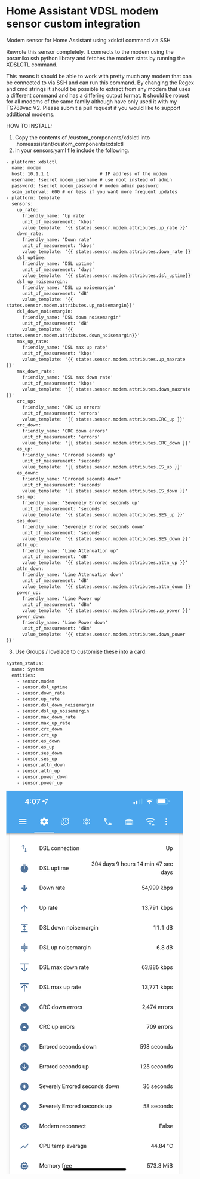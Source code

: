 # Home Assistant VDSL modem sensor custom integration
Modem sensor for Home Assistant using xdslctl command via SSH

Rewrote this sensor completely.  It connects to the modem using the paramiko ssh python library and fetches the modem stats by running the XDSLCTL command.

This means it should be able to work with pretty much any modem that can be connected to via SSH and can run this command.  By changing the Regex and cmd strings it should be possible to extract from any modem that uses a different command and has a differing output format.  It should be robust for all modems of the same family although have only used it with my TG789vac V2.  Please submit a pull request if you would like to support additional modems.


HOW TO INSTALL:
1. Copy the contents of /custom_components/xdslctl into .homeassistant/custom_components/xdslctl
2. in your sensors.yaml file include the following.
```
- platform: xdslctl
  name: modem
  host: 10.1.1.1                   # IP address of the modem
  username: !secret modem_username # use root instead of admin
  password: !secret modem_password # modem admin password
  scan_interval: 600 # or less if you want more frequent updates
- platform: template
  sensors:
    up_rate:
      friendly_name: 'Up rate'
      unit_of_measurement: 'kbps'
      value_template: '{{ states.sensor.modem.attributes.up_rate }}'
    down_rate:
      friendly_name: 'Down rate'
      unit_of_measurement: 'kbps'
      value_template: '{{ states.sensor.modem.attributes.down_rate }}'
    dsl_uptime:
      friendly_name: 'DSL uptime'
      unit_of_measurement: 'days'
      value_template: '{{ states.sensor.modem.attributes.dsl_uptime}}'
    dsl_up_noisemargin:
      friendly_name: 'DSL up noisemargin'
      unit_of_measurement: 'dB'
      value_template: '{{ states.sensor.modem.attributes.up_noisemargin}}'
    dsl_down_noisemargin:
      friendly_name: 'DSL down noisemargin'
      unit_of_measurement: 'dB'
      value_template: '{{ states.sensor.modem.attributes.down_noisemargin}}'
    max_up_rate:
      friendly_name: 'DSL max up rate'
      unit_of_measurement: 'kbps'
      value_template: '{{ states.sensor.modem.attributes.up_maxrate }}'
    max_down_rate:
      friendly_name: 'DSL max down rate'
      unit_of_measurement: 'kbps'
      value_template: '{{ states.sensor.modem.attributes.down_maxrate }}'
    crc_up:
      friendly_name: 'CRC up errors'
      unit_of_measurement: 'errors'
      value_template: '{{ states.sensor.modem.attributes.CRC_up }}'
    crc_down:
      friendly_name: 'CRC down errors'
      unit_of_measurement: 'errors'
      value_template: '{{ states.sensor.modem.attributes.CRC_down }}'
    es_up:
      friendly_name: 'Errored seconds up'
      unit_of_measurement: 'seconds'
      value_template: '{{ states.sensor.modem.attributes.ES_up }}'
    es_down:
      friendly_name: 'Errored seconds down'
      unit_of_measurement: 'seconds'
      value_template: '{{ states.sensor.modem.attributes.ES_down }}'
    ses_up:
      friendly_name: 'Severely Errored seconds up'
      unit_of_measurement: 'seconds'
      value_template: '{{ states.sensor.modem.attributes.SES_up }}'
    ses_down:
      friendly_name: 'Severely Errored seconds down'
      unit_of_measurement: 'seconds'
      value_template: '{{ states.sensor.modem.attributes.SES_down }}'
    attn_up:
      friendly_name: 'Line Attenuation up'
      unit_of_measurement: 'dB'
      value_template: '{{ states.sensor.modem.attributes.attn_up }}'
    attn_down:
      friendly_name: 'Line Attenuation down'
      unit_of_measurement: 'dB'
      value_template: '{{ states.sensor.modem.attributes.attn_down }}'
    power_up:
      friendly_name: 'Line Power up'
      unit_of_measurement: 'dBm'
      value_template: '{{ states.sensor.modem.attributes.up_power }}'
    power_down:
      friendly_name: 'Line Power down'
      unit_of_measurement: 'dBm'
      value_template: '{{ states.sensor.modem.attributes.down_power }}'
```

3. Use Groups / lovelace to customise these into a card:
```
system_status:
  name: System
  entities:
    - sensor.modem
    - sensor.dsl_uptime
    - sensor.down_rate
    - sensor.up_rate
    - sensor.dsl_down_noisemargin
    - sensor.dsl_up_noisemargin
    - sensor.max_down_rate
    - sensor.max_up_rate
    - sensor.crc_down
    - sensor.crc_up
    - sensor.es_down
    - sensor.es_up
    - sensor.ses_down
    - sensor.ses_up
    - sensor.attn_down
    - sensor.attn_up
    - sensor.power_down
    - sensor.power_up
```
![Home assistant dashboard](/assets/images/Screenshot%202022-09-07%20at%204.07.04%20pm.png)
